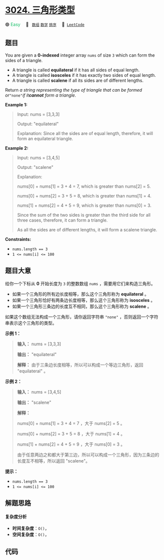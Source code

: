 # [3024. 三角形类型](https://leetcode.com/problems/type-of-triangle)

🟢 <font color=#15bd66>Easy</font>&emsp; 🔖&ensp; [`数组`](/leetcode/outline/tag/array.md) [`数学`](/leetcode/outline/tag/math.md) [`排序`](/leetcode/outline/tag/sorting.md)&emsp; 🔗&ensp;[`LeetCode`](https://leetcode.com/problems/type-of-triangle)

## 题目

You are given a **0-indexed** integer array `nums` of size `3` which can form
the sides of a triangle.

  * A triangle is called **equilateral** if it has all sides of equal length.
  * A triangle is called **isosceles** if it has exactly two sides of equal length.
  * A triangle is called **scalene** if all its sides are of different lengths.

Return _a string representing_ _the type of triangle that can be formed_
_or_`"none"`_if it**cannot** form a triangle._



**Example 1:**

> Input: nums = [3,3,3]
> 
> Output: "equilateral"
> 
> Explanation: Since all the sides are of equal length, therefore, it will form an equilateral triangle.

**Example 2:**

> Input: nums = [3,4,5]
> 
> Output: "scalene"
> 
> Explanation: 
> 
> nums[0] + nums[1] = 3 + 4 = 7, which is greater than nums[2] = 5.
> 
> nums[0] + nums[2] = 3 + 5 = 8, which is greater than nums[1] = 4.
> 
> nums[1] + nums[2] = 4 + 5 = 9, which is greater than nums[0] = 3. 
> 
> Since the sum of the two sides is greater than the third side for all three cases, therefore, it can form a triangle.
> 
> As all the sides are of different lengths, it will form a scalene triangle.

**Constraints:**

  * `nums.length == 3`
  * `1 <= nums[i] <= 100`


## 题目大意

给你一个下标从 **0**  开始长度为 `3` 的整数数组 `nums` ，需要用它们来构造三角形。

  * 如果一个三角形的所有边长度相等，那么这个三角形称为 **equilateral**  。
  * 如果一个三角形恰好有两条边长度相等，那么这个三角形称为 **isosceles**  。
  * 如果一个三角形三条边的长度互不相同，那么这个三角形称为 **scalene**  。

如果这个数组无法构成一个三角形，请你返回字符串 `"none"` ，否则返回一个字符串表示这个三角形的类型。



**示例 1：**

> 
> 
> 
> 
> 
> **输入：** nums = [3,3,3]
> 
> **输出：** "equilateral"
> 
> **解释：** 由于三条边长度相等，所以可以构成一个等边三角形，返回 "equilateral" 。
> 
> 

**示例 2：**

> 
> 
> 
> 
> 
> **输入：** nums = [3,4,5]
> 
> **输出：** "scalene"
> 
> **解释：**
> 
> nums[0] + nums[1] = 3 + 4 = 7 ，大于 nums[2] = 5 。
> 
> nums[0] + nums[2] = 3 + 5 = 8 ，大于 nums[1] = 4 。
> 
> nums[1] + nums[2] = 4 + 5 = 9 ，大于 nums[0] = 3 。
> 
> 由于任意两边之和都大于第三边，所以可以构成一个三角形，因为三条边的长度互不相等，所以返回 "scalene"。
> 
> 

**提示：**

  * `nums.length == 3`
  * `1 <= nums[i] <= 100`


## 解题思路

#### 复杂度分析

- **时间复杂度**：`O()`，
- **空间复杂度**：`O()`，

## 代码

```javascript

```